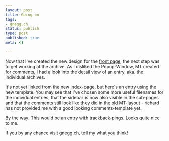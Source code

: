 ```yaml
---
layout: post
title: Going on
tags:
- gnegg.ch
status: publish
type: post
published: true
meta: {}

---
```

Now that I've created the new design for the <a href="index2.htm">front page</a>, the next step was to get working at the archive. As I disliked the Popup-Window, MT created for comments, I had a look into the detail view of an entry, aka. the individual archives.

It's not yet linked from the new index-page, but <a href="http://www.gnegg.ch/archives/27-The-13-most-annoying-things-of-the-P800-phone.html">here's an entry</a> using the new template. You may see that I've chosen some more useful filenames for the individual entries, that the sidebar is now also visible in the sub-pages and that the comments still look like they did in the old MT-layout - richard has not provided me with a good looking comments-template yet.

By the way: <a href="http://www.gnegg.ch/archives/78-Delphi,-WinXP-and-Password-Edits.html">This</a> would be an entry with trackback-pings. Looks quite nice to me.

If you by any chance visit gnegg.ch, tell my what you think!
